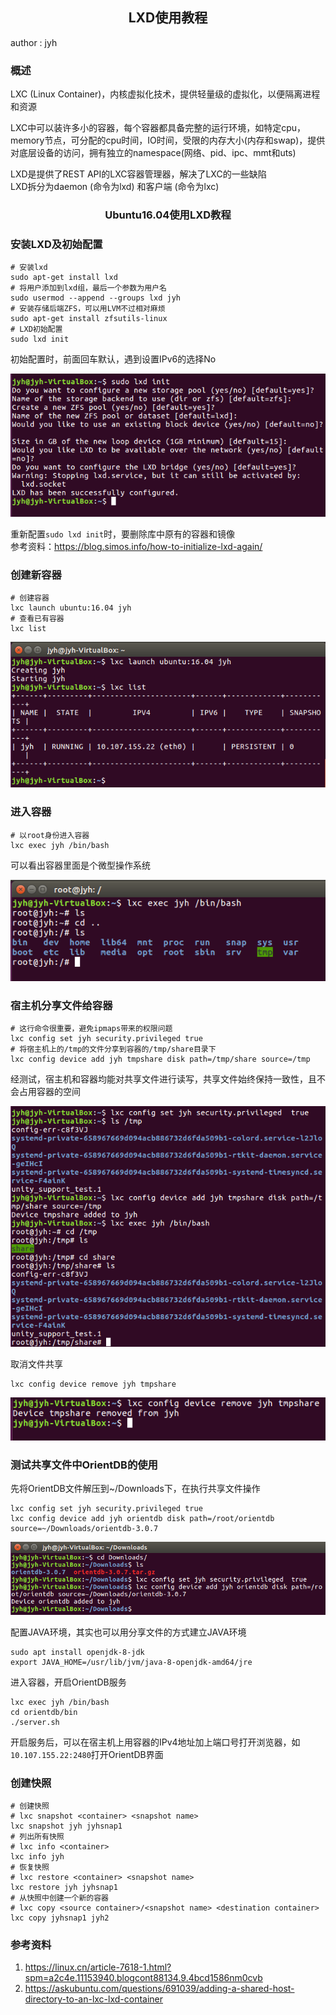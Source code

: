## <center>**LXD使用教程**</center>
author : jyh
### **概述**

LXC (Linux Container)，内核虚拟化技术，提供轻量级的虚拟化，以便隔离进程和资源

LXC中可以装许多小的容器，每个容器都具备完整的运行环境，如特定cpu，memory节点，可分配的cpu时间，IO时间，受限的内存大小(内存和swap)，提供对底层设备的访问，拥有独立的namespace(网络、pid、ipc、mmt和uts)

LXD是提供了REST API的LXC容器管理器，解决了LXC的一些缺陷 \
LXD拆分为daemon (命令为lxd) 和客户端 (命令为lxc)

### **<center>Ubuntu16.04使用LXD教程</center>**

### **安装LXD及初始配置**

```shell
# 安装lxd
sudo apt-get install lxd
# 将用户添加到lxd组，最后一个参数为用户名
sudo usermod --append --groups lxd jyh
# 安装存储后端ZFS，可以用LVM不过相对麻烦
sudo apt-get install zfsutils-linux
# LXD初始配置
sudo lxd init
```
初始配置时，前面回车默认，遇到设置IPv6的选择No

![avatar](./pic/lxd-init-1.png)

重新配置`sudo lxd init`时，要删除库中原有的容器和镜像 \
参考资料：https://blog.simos.info/how-to-initialize-lxd-again/


### **创建新容器**

```shell
# 创建容器
lxc launch ubuntu:16.04 jyh
# 查看已有容器
lxc list
```

![avatar](./pic/lxd-container-1.png)

### **进入容器**

```shell
# 以root身份进入容器
lxc exec jyh /bin/bash
```
可以看出容器里面是个微型操作系统

![avatar](./pic/lxd-exec-1.png)

### **宿主机分享文件给容器**

```shell
# 这行命令很重要，避免ipmaps带来的权限问题
lxc config set jyh security.privileged true
# 将宿主机上的/tmp的文件分享到容器的/tmp/share目录下
lxc config device add jyh tmpshare disk path=/tmp/share source=/tmp
```
经测试，宿主机和容器均能对共享文件进行读写，共享文件始终保持一致性，且不会占用容器的空间

![avatar](./pic/lxd-share-1.png)

取消文件共享
```shell
lxc config device remove jyh tmpshare
```

![avatar](./pic/lxd-share-2.png)

### **测试共享文件中OrientDB的使用**

先将OrientDB文件解压到~/Downloads下，在执行共享文件操作
```shell
lxc config set jyh security.privileged true
lxc config device add jyh orientdb disk path=/root/orientdb source=~/Downloads/orientdb-3.0.7
```

![avatar](./pic/lxd-share-3.png)

配置JAVA环境，其实也可以用分享文件的方式建立JAVA环境
```shell
sudo apt install openjdk-8-jdk
export JAVA_HOME=/usr/lib/jvm/java-8-openjdk-amd64/jre
```

进入容器，开启OrientDB服务
```shell
lxc exec jyh /bin/bash
cd orientdb/bin
./server.sh
```

开启服务后，可以在宿主机上用容器的IPv4地址加上端口号打开浏览器，如`10.107.155.22:2480`打开OrientDB界面

### **创建快照**

```shell
# 创建快照
# lxc snapshot <container> <snapshot name>
lxc snapshot jyh jyhsnap1
# 列出所有快照
# lxc info <container>
lxc info jyh
# 恢复快照
# lxc restore <container> <snapshot name>
lxc restore jyh jyhsnap1
# 从快照中创建一个新的容器
# lxc copy <source container>/<snapshot name> <destination container>
lxc copy jyhsnap1 jyh2
```

### 参考资料
1. https://linux.cn/article-7618-1.html?spm=a2c4e.11153940.blogcont88134.9.4bcd1586nm0cvb
2. https://askubuntu.com/questions/691039/adding-a-shared-host-directory-to-an-lxc-lxd-container